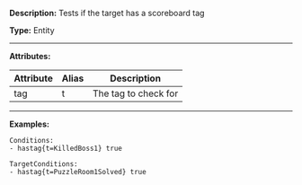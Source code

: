 **Description:** Tests if the target has a scoreboard tag

**Type:** Entity

---

**Attributes:**

| Attribute | Alias   | Description          |
| --------- | ------- | -------------------- |
| tag       | t       | The tag to check for |

---

**Examples:**

```
Conditions:
- hastag{t=KilledBoss1} true
```

```
TargetConditions:
- hastag{t=PuzzleRoom1Solved} true
```